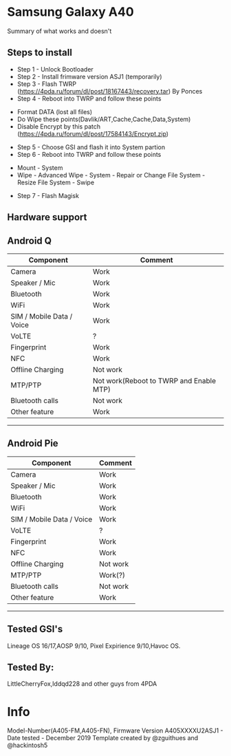 # Samsung Galaxy A40

Summary of what works and doesn't

## Steps to install

* Step 1 - Unlock Bootloader
* Step 2 - Install frimware version ASJ1 (temporarily)
* Step 3 - Flash TWRP (https://4pda.ru/forum/dl/post/18167443/recovery.tar) By Ponces
* Step 4 - Reboot into TWRP and follow these points
- Format DATA (lost all files)
- Do Wipe these points(Davlik/ART,Cache,Cache,Data,System)
- Disable Encrypt by this patch (https://4pda.ru/forum/dl/post/17584143/Encrypt.zip)
* Step 5 - Choose GSI and flash it into System partion
* Step 6 - Reboot into TWRP and follow these points
- Mount - System
- Wipe - Advanced Wipe - System - Repair or Change File System - Resize File System - Swipe
* Step 7 - Flash Magisk

## Hardware support

## Android Q
| Component                 |      Comment                                              |
|---------------------------|-----------------------------------------------------------|
| Camera                    | Work                                                      |
| Speaker / Mic             | Work                                                      |
| Bluetooth                 | Work                                                      |
| WiFi                      | Work                                                      |
| SIM / Mobile Data / Voice | Work                                                      |
| VoLTE                     | ?                                                         |
| Fingerprint               | Work                                                      |
| NFC                       | Work                                                      |
| Offline Charging          | Not work                                                  |
| MTP/PTP                   | Not work(Reboot to TWRP and Enable MTP)                   |
| Bluetooth calls           | Not work                                                  |
| Other feature             | Work                                                      |
---

## Android Pie
| Component                 |      Comment                                              |
|---------------------------|-----------------------------------------------------------|
| Camera                    | Work                                                      |
| Speaker / Mic             | Work                                                      |
| Bluetooth                 | Work                                                      |
| WiFi                      | Work                                                      |
| SIM / Mobile Data / Voice | Work                                                      |
| VoLTE                     | ?                                                         |
| Fingerprint               | Work                                                      |
| NFC                       | Work                                                      |
| Offline Charging          | Not work                                                  |
| MTP/PTP                   | Work(?)                                                   |
| Bluetooth calls           | Not work                                                  |
| Other feature             | Work                                                      |
---
## Tested GSI's
Lineage OS 16/17,AOSP 9/10, Pixel Expirience 9/10,Havoc OS.
## Tested By:
LittleCherryFox,Iddqd228 and other guys from 4PDA 
# Info
Model-Number(A405-FM,A405-FN), Firmware Version A405XXXXU2ASJ1 - Date tested - December 2019  Template created by @zguithues and @hackintosh5